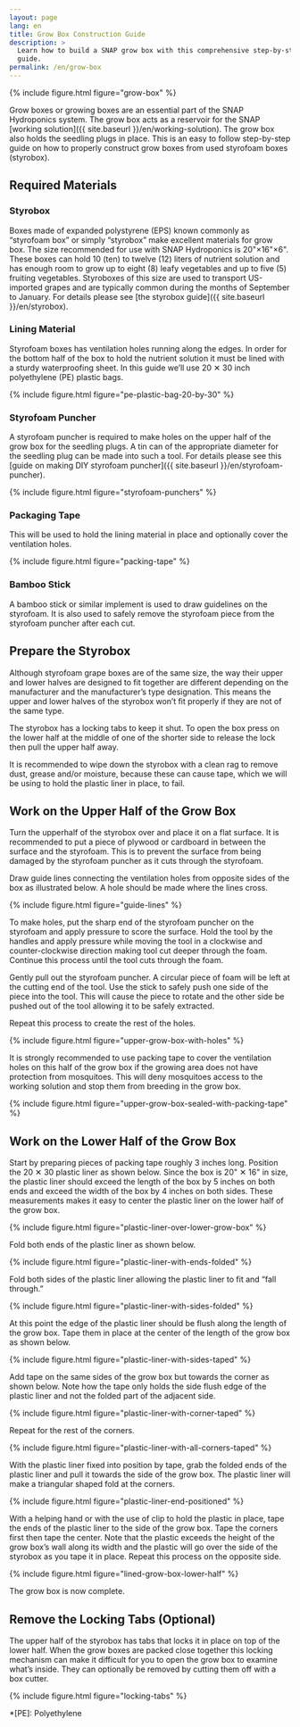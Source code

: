 ```yaml
---
layout: page
lang: en
title: Grow Box Construction Guide
description: >
  Learn how to build a SNAP grow box with this comprehensive step-by-step
  guide.
permalink: /en/grow-box
---
```


{% include figure.html figure="grow-box" %}

Grow boxes or growing boxes are an essential part of the SNAP Hydroponics
system. The grow box acts as a reservoir for the SNAP
[working solution]({{ site.baseurl }}/en/working-solution). The grow box also holds
the seedling plugs in place. This is an easy to follow step-by-step guide
on how to properly construct grow boxes from used styrofoam boxes (styrobox).

## Required Materials

### Styrobox

Boxes made of expanded polystyrene (EPS) known commonly as “styrofoam box” or
simply “styrobox” make excellent materials for grow box. The size recommended
for use with SNAP Hydroponics is 20"×16"×6". These boxes can hold 10 (ten)
to twelve (12) liters of nutrient solution and has enough room to grow up to
eight (8) leafy vegetables and up to five (5) fruiting vegetables. Styroboxes
of this size are used to transport US-imported grapes and are typically common
during the months of September to January. For details please see
[the styrobox guide]({{ site.baseurl }}/en/styrobox).

### Lining Material

Styrofoam boxes has ventilation holes running along the edges. In order for the
bottom half of the box to hold the nutrient solution it must be lined with a
sturdy waterproofing sheet. In this guide we’ll use 20 ✕ 30 inch polyethylene
(PE) plastic bags.


{% include figure.html figure="pe-plastic-bag-20-by-30" %}

### Styrofoam Puncher

A styrofoam puncher is required to make holes on the upper half of the grow box
for the seedling plugs. A tin can of the appropriate diameter for the seedling
plug can be made into such a tool. For details please see this
[guide on making DIY styrofoam puncher]({{ site.baseurl }}/en/styrofoam-puncher).

{% include figure.html figure="styrofoam-punchers" %}

### Packaging Tape

This will be used to hold the lining material in place and optionally cover the
ventilation holes.

{% include figure.html figure="packing-tape" %}

### Bamboo Stick

A bamboo stick or similar implement is used to draw guidelines on the styrofoam.
It is also used to safely remove the styrofoam piece from the styrofoam puncher
after each cut.

## Prepare the Styrobox

Although styrofoam grape boxes are of the same size, the way their upper and
lower halves are designed to fit together are different depending on the
manufacturer and the manufacturer’s type designation. This means the upper and
lower halves of the styrobox won’t fit properly if they are not of the same type.

The styrobox has a locking tabs to keep it shut. To open the box press on the
lower half at the middle of one of the shorter side to release the lock then
pull the upper half away.

It is recommended to wipe down the styrobox with a clean rag to remove dust,
grease and/or moisture, because these can cause tape, which we will be using
to hold the plastic liner in place, to fail.

## Work on the Upper Half of the Grow Box

Turn the upperhalf of the styrobox over and place it on a flat surface. It is 
recommended to put a piece of plywood or cardboard in between the surface and
the styrofoam. This is to prevent the surface from being damaged by the
styrofoam puncher as it cuts through the styrofoam.

Draw guide lines connecting the ventilation holes from opposite sides of the
box as illustrated below. A hole should be made where the lines cross.


{% include figure.html figure="guide-lines" %}

To make holes, put the sharp end of the styrofoam puncher on the styrofoam and
apply pressure to score the surface. Hold the tool by the handles and apply
pressure while moving the tool in a clockwise and counter-clockwise direction 
making tool cut deeper through the foam. Continue this process until the tool
cuts through the foam.


Gently pull out the styrofoam puncher. A circular piece of foam will be left
at the cutting end of the tool. Use the stick to safely push one side of the
piece into the tool. This will cause the piece to rotate and the other side be
pushed out of the tool allowing it to be safely extracted.

Repeat this process to create the rest of the holes.


{% include figure.html figure="upper-grow-box-with-holes" %}

It is strongly recommended to use packing tape to cover the ventilation holes
on this half of the grow box if the growing area does not have protection from
mosquitoes. This will deny mosquitoes access to the working solution and stop
them from breeding in the grow box.


{% include figure.html figure="upper-grow-box-sealed-with-packing-tape" %}

## Work on the Lower Half of the Grow Box

Start by preparing pieces of packing tape roughly 3 inches long. Position the
20 ✕ 30 plastic liner as shown below. Since the box is 20" ✕ 16" in size, the
plastic liner should exceed the length of the box by 5 inches on both ends and
exceed the width of the box by 4 inches on both sides. These measurements makes
it easy to center the plastic liner on the lower half of the grow box.

{% include figure.html figure="plastic-liner-over-lower-grow-box" %}

Fold both ends of the plastic liner as shown below.

{% include figure.html figure="plastic-liner-with-ends-folded" %}

Fold both sides of the plastic liner allowing the plastic liner to fit and “fall
through.”

{% include figure.html figure="plastic-liner-with-sides-folded" %}

At this point the edge of the plastic liner should be flush along the length of
the grow box. Tape them in place at the center of the length of the grow box as
shown below.

{% include figure.html figure="plastic-liner-with-sides-taped" %}

Add tape on the same sides of the grow box but towards the corner as shown below.
Note how the tape only holds the side flush edge of the plastic liner and not the
folded part of the adjacent side.


{% include figure.html figure="plastic-liner-with-corner-taped" %}

Repeat for the rest of the corners.

{% include figure.html figure="plastic-liner-with-all-corners-taped" %}

With the plastic liner fixed into position by tape, grab the folded ends of the
plastic liner and pull it towards the side of the grow box. The plastic liner
will make a triangular shaped fold at the corners.

{% include figure.html figure="plastic-liner-end-positioned" %}

With a helping hand or with the use of clip to hold the plastic in place, tape
the ends of the plastic liner to the side of the grow box. Tape the corners
first then tape the center. Note that the plastic exceeds the height of the grow
box’s wall along its width and the plastic will go over the side of the styrobox
as you tape it in place. Repeat this process on the opposite side.


{% include figure.html figure="lined-grow-box-lower-half" %}

The grow box is now complete.

## Remove the Locking Tabs (Optional)

The upper half of the styrobox has tabs that locks it in place on top of the
lower half. When the grow boxes are packed close together this locking mechanism
can make it difficult for you to open the grow box to examine what’s inside.
They can optionally be removed by cutting them off with a box cutter.

{% include figure.html figure="locking-tabs" %}

*[PE]: Polyethylene

